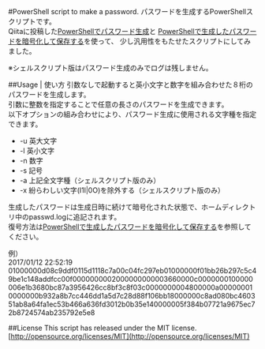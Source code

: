 #PowerShell script to make a password.
パスワードを生成するPowerShellスクリプトです。  
Qiitaに投稿した[PowerShellでパスワード生成](http://qiita.com/Takeru/items/da17c8ae9122bca6f2d4)と
[PowerShellで生成したパスワードを暗号化して保存する](http://qiita.com/Takeru/items/c8c769f88e8ccb06ffe3)を使って、
少し汎用性をもたせたスクリプトにしてみました。  

※シェルスクリプト版はパスワード生成のみでログは残しません。  

##Usage | 使い方
引数なしで起動すると英小文字と数字を組み合わせた８桁のパスワードを生成します。  
引数に整数を指定することで任意の長さのパスワードを生成できます。  
以下オプションの組み合わせにより、パスワード生成に使用される文字種を指定できます。  

* -u 英大文字
* -l 英小文字
* -n 数字
* -s 記号
* -a 上記全文字種（シェルスクリプト版のみ）
* -x 紛らわしい文字(I1l|0O)を除外する（シェルスクリプト版のみ）

生成したパスワードは生成日時に続けて暗号化された状態で、ホームディレクトリ中のpasswd.logに追記されます。  
復号方法は[PowerShellで生成したパスワードを暗号化して保存する](http://qiita.com/Takeru/items/c8c769f88e8ccb06ffe3)を参照してください。  

例）  
2017/01/12 22:52:19 01000000d08c9ddf0115d1118c7a00c04fc297eb01000000f01bb26b297c5c49be1c148addfcc00f0000000002000000000003660000c0000000100000006e1b3680bc87a3956426cc8bf3c8f03c0000000004800000a000000010000000b932a8b7cc446dd1a5d7c28d88f106bb18000000c8ad080bc460351ab8a64fa1ec53b466a636fd3012b0b35e140000005f384b07721a9675ec72b8724574ab235792e5e8  

##License
This script has released under the MIT license.  
[http://opensource.org/licenses/MIT](http://opensource.org/licenses/MIT)
